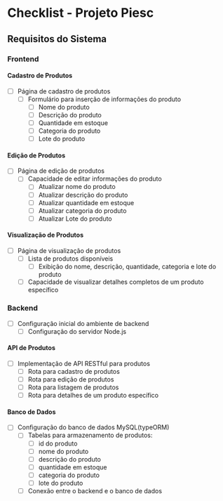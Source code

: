 # Checklist - Projeto Piesc

## Requisitos do Sistema

### Frontend

#### Cadastro de Produtos

- [ ] Página de cadastro de produtos
  - [ ] Formulário para inserção de informações do produto
    - [ ] Nome do produto
    - [ ] Descrição do produto
    - [ ] Quantidade em estoque
    - [ ] Categoria do produto
    - [ ] Lote do produto

#### Edição de Produtos

- [ ] Página de edição de produtos
  - [ ] Capacidade de editar informações do produto
    - [ ] Atualizar nome do produto
    - [ ] Atualizar descrição do produto
    - [ ] Atualizar quantidade em estoque
    - [ ] Atualizar categoria do produto
    - [ ] Atualizar Lote do produto

#### Visualização de Produtos

- [ ] Página de visualização de produtos
  - [ ] Lista de produtos disponíveis
    - [ ] Exibição do nome, descrição, quantidade, categoria e lote do produto
  - [ ] Capacidade de visualizar detalhes completos de um produto específico

### Backend

- [ ] Configuração inicial do ambiente de backend
  - [ ] Configuração do servidor Node.js

#### API de Produtos

- [ ] Implementação de API RESTful para produtos
  - [ ] Rota para cadastro de produtos
  - [ ] Rota para edição de produtos
  - [ ] Rota para listagem de produtos
  - [ ] Rota para detalhes de um produto específico

#### Banco de Dados

- [ ] Configuração do banco de dados MySQL(typeORM)
  - [ ] Tabelas para armazenamento de produtos:
    - [ ] id do produto
    - [ ] nome do produto
    - [ ] descrição do produto
    - [ ] quantidade em estoque
    - [ ] categoria do produto
    - [ ] lote do produto
  - [ ] Conexão entre o backend e o banco de dados
